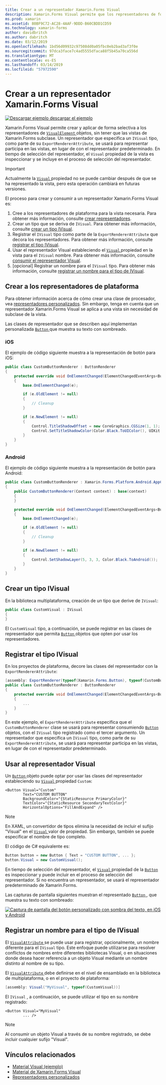 ```yaml
---
title: Crear a un representador Xamarin.Forms Visual
description: Xamarin.Forms Visual permite que los representadores de forma selectiva se aplique a objetos VisualElement, sin tener que las vistas de Xamarin.Forms subclase.
ms.prod: xamarin
ms.assetid: 80BF9C72-AC28-4AAF-9DDD-B60CBDD1CD59
ms.technology: xamarin-forms
author: davidbritch
ms.author: dabritch
ms.date: 03/12/2019
ms.openlocfilehash: 1bd56d09932c97508dd0a05fbc0eb2bad3af3f0e
ms.sourcegitcommit: 97dca3face7c4ad5555dfaca88f5b45a70ca556d
ms.translationtype: MT
ms.contentlocale: es-ES
ms.lasthandoff: 03/14/2019
ms.locfileid: "57972590"
---
```

# <a name="create-a-xamarinforms-visual-renderer"></a>Crear a un representador Xamarin.Forms Visual

[![Descargar ejemplo](~/media/shared/download.png) descargar el ejemplo](https://developer.xamarin.com/samples/xamarin-forms/UserInterface/VisualDemos/)

Xamarin.Forms Visual permite crear y aplicar de forma selectiva a los representadores de [ `VisualElement` ](xref:Xamarin.Forms.VisualElement) objetos, sin tener que las vistas de Xamarin.Forms subclase. Un representador que especifica un `IVisual` tipo, como parte de su `ExportRendererAttribute`, se usará para representar participa en las vistas, en lugar de con el representador predeterminado. En tiempo de selección del representador, el `Visual` propiedad de la vista es inspeccionar y se incluye en el proceso de selección del representador.

> [!IMPORTANT]
> Actualmente la [ `Visual` ](xref:Xamarin.Forms.VisualElement.Visual) propiedad no se puede cambiar después de que se ha representado la vista, pero esta operación cambiará en futuras versiones.

El proceso para crear y consumir a un representador Xamarin.Forms Visual es:

1. Cree a los representadores de plataforma para la vista necesaria. Para obtener más información, consulte [crear representadores](#create-platfomr-renderers).
1. Crear un tipo que se deriva de `IVisual`. Para obtener más información, consulte [crear un tipo IVisual](#create-an-ivisual-type).
1. Registrar el `IVisual` tipo como parte de la `ExportRendererAttribute` que decora los representadores. Para obtener más información, consulte [registrar el tipo IVisual](#register-the-ivisual-type).
1. Usar el representador Visual estableciendo el [ `Visual` ](xref:Xamarin.Forms.VisualElement.Visual) propiedad en la vista para el `IVisual` nombre. Para obtener más información, consulte [consumir el representador Visual](#consume-the-visual-renderer).
1. [opcional] Registrar un nombre para el `IVisual` tipo. Para obtener más información, consulte [registrar un nombre para el tipo de IVisual](#register-a-name-for-the-ivisual-type).

## <a name="create-platform-renderers"></a>Crear a los representadores de plataforma

Para obtener información acerca de cómo crear una clase de procesador, vea [representadores personalizados](~/xamarin-forms/app-fundamentals/custom-renderer/index.md). Sin embargo, tenga en cuenta que un representador Xamarin.Forms Visual se aplica a una vista sin necesidad de subclase de la vista.

Las clases de representador que se describen aquí implementan personalizada [ `Button` ](xref:Xamarin.Forms.Button) que muestra su texto con sombreado.

### <a name="ios"></a>iOS

El ejemplo de código siguiente muestra a la representación de botón para iOS:

```csharp
public class CustomButtonRenderer : ButtonRenderer
{
    protected override void OnElementChanged(ElementChangedEventArgs<Button> e)
    {
        base.OnElementChanged(e);

        if (e.OldElement != null)
        {
            // Cleanup
        }

        if (e.NewElement != null)
        {
            Control.TitleShadowOffset = new CoreGraphics.CGSize(1, 1);
            Control.SetTitleShadowColor(Color.Black.ToUIColor(), UIKit.UIControlState.Normal);
        }
    }
}
```

### <a name="android"></a>Android

El ejemplo de código siguiente muestra a la representación de botón para Android:

```csharp
public class CustomButtonRenderer : Xamarin.Forms.Platform.Android.AppCompat.ButtonRenderer
{
    public CustomButtonRenderer(Context context) : base(context)
    {
    }

    protected override void OnElementChanged(ElementChangedEventArgs<Button> e)
    {
        base.OnElementChanged(e);

        if (e.OldElement != null)
        {
            // Cleanup
        }

        if (e.NewElement != null)
        {
            Control.SetShadowLayer(5, 3, 3, Color.Black.ToAndroid());
        }
    }
}
```

## <a name="create-an-ivisual-type"></a>Crear un tipo IVisual

En la biblioteca multiplataforma, creación de un tipo que derive de `IVisual`:

```csharp
public class CustomVisual : IVisual
{
}
```

El `CustomVisual` tipo, a continuación, se puede registrar en las clases de representador que permita [ `Button` ](xref:Xamarin.Forms.Button) objetos que opten por usar los representadores.

## <a name="register-the-ivisual-type"></a>Registrar el tipo IVisual

En los proyectos de plataforma, decore las clases del representador con la `ExportRendererAttribute`:

```csharp
[assembly: ExportRenderer(typeof(Xamarin.Forms.Button), typeof(CustomButtonRenderer), new[] { typeof(CustomVisual) })]
public class CustomButtonRenderer : ButtonRenderer
{
    protected override void OnElementChanged(ElementChangedEventArgs<Button> e)
    {
        ...
    }
}
```

En este ejemplo, el `ExportRendererAttribute` especifica que el `CustomButtonRenderer` clase se usará para representar consumiendo [ `Button` ](xref:Xamarin.Forms.Button) objetos, con el `IVisual` tipo registrado como el tercer argumento. Un representador que especifica un `IVisual` tipo, como parte de su `ExportRendererAttribute`, se usará para representar participa en las vistas, en lugar de con el representador predeterminado.

## <a name="consume-the-visual-renderer"></a>Usar al representador Visual

Un [ `Button` ](xref:Xamarin.Forms.Button) objeto puede optar por usar las clases del representador estableciendo su [ `Visual` ](xref:Xamarin.Forms.VisualElement.Visual) propiedad `Custom`:

```xaml
<Button Visual="Custom"
        Text="CUSTOM BUTTON"
        BackgroundColor="{StaticResource PrimaryColor}"
        TextColor="{StaticResource SecondaryTextColor}"
        HorizontalOptions="FillAndExpand" />
```

> [!NOTE]
> En XAML, un convertidor de tipos elimina la necesidad de incluir el sufijo "Visual" en el [ `Visual` ](xref:Xamarin.Forms.VisualElement.Visual) valor de propiedad. Sin embargo, también se puede especificar el nombre de tipo completo.

El código de C# equivalente es:

```csharp
Button button = new Button { Text = "CUSTOM BUTTON", ... };
button.Visual = new CustomVisual();
```

En tiempo de selección del representador, el [ `Visual` ](xref:Xamarin.Forms.VisualElement.Visual) propiedad de la [ `Button` ](xref:Xamarin.Forms.Button) es inspeccionar y puede incluir en el proceso de selección del representador. Si no encuentra un representador, se usará el representador predeterminado de Xamarin.Forms.

Las capturas de pantalla siguientes muestran el representado [ `Button` ](xref:Xamarin.Forms.Button), que muestra su texto con sombreado:

[![Captura de pantalla del botón personalizado con sombra del texto, en iOS y Android](material-visual-images/custom-button.png "botón con sombra del texto")](material-visual-images/custom-button-large.png#lightbox)

## <a name="register-a-name-for-the-ivisual-type"></a>Registrar un nombre para el tipo de IVisual

El [ `VisualAttribute` ](xref:Xamarin.Forms.VisualAttribute) se puede usar para registrar, opcionalmente, un nombre diferente para el `IVisual` tipo. Este enfoque puede utilizarse para resolver conflictos de nombres entre diferentes bibliotecas Visual, o en situaciones donde desea hacer referencia a un objeto Visual mediante un nombre distinto al nombre de su tipo.

El [ `VisualAttribute` ](xref:Xamarin.Forms.VisualAttribute) debe definirse en el nivel de ensamblado en la biblioteca de multiplataforma, o en el proyecto de plataforma:

```csharp
[assembly: Visual("MyVisual", typeof(CustomVisual))]
```

El `IVisual` , a continuación, se puede utilizar el tipo en su nombre registrado:

```xaml
<Button Visual="MyVisual"
        ... />
```

> [!NOTE]
> Al consumir un objeto Visual a través de su nombre registrado, se debe incluir cualquier sufijo "Visual".

## <a name="related-links"></a>Vínculos relacionados

- [Material Visual (ejemplo)](https://developer.xamarin.com/samples/xamarin-forms/UserInterface/VisualDemos/)
- [Material de Xamarin.Forms Visual](material-visual.md)
- [Representadores personalizados](~/xamarin-forms/app-fundamentals/custom-renderer/index.md)
